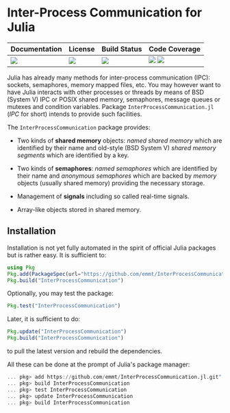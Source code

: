 # Inter-Process Communication for Julia

| **Documentation**               | **License**                     | **Build Status**              | **Code Coverage**                                                   |
|:--------------------------------|:--------------------------------|:------------------------------|:--------------------------------------------------------------------|
| [![][doc-dev-img]][doc-dev-url] | [![][license-img]][license-url] | [![][travis-img]][travis-url] | [![][coveralls-img]][coveralls-url] [![][codecov-img]][codecov-url] |

Julia has already many methods for inter-process communication (IPC): sockets,
semaphores, memory mapped files, etc.  You may however want to have Julia
interacts with other processes or threads by means of BSD (System V) IPC or
POSIX shared memory, semaphores, message queues or mutexes and condition
variables.  Package `InterProcessCommunication.jl` (*IPC* for short) intends to
provide such facilities.

The `InterProcessCommunication` package provides:

* Two kinds of **shared memory** objects: *named shared memory* which are
  identified by their name and old-style (BSD System V) *shared memory
  segments* which are identified by a key.

* Two kinds of **semaphores**: *named semaphores* which are identified by their
  name and *anonymous semaphores* which are backed by *memory* objects (usually
  shared memory) providing the necessary storage.

* Management of **signals** including so called real-time signals.

* Array-like objects stored in shared memory.


## Installation

Installation is not yet fully automated in the spirit of official Julia
packages but is rather easy.  It is sufficient to:

```julia
using Pkg
Pkg.add(PackageSpec(url="https://github.com/emmt/InterProcessCommunication.jl.git"))
Pkg.build("InterProcessCommunication")
```

Optionally, you may test the package:

```julia
Pkg.test("InterProcessCommunication")
```

Later, it is sufficient to do:

```julia
Pkg.update("InterProcessCommunication")
Pkg.build("InterProcessCommunication")
```

to pull the latest version and rebuild the dependencies.

All these can be done at the prompt of Julia's package manager:


```julia
... pkg> add https://github.com/emmt/InterProcessCommunication.jl.git"
... pkg> build InterProcessCommunication
... pkg> test InterProcessCommunication
... pkg> update InterProcessCommunication
... pkg> build InterProcessCommunication
```

[doc-stable-img]: https://img.shields.io/badge/docs-stable-blue.svg
[doc-stable-url]: https://emmt.github.io/InterProcessCommunication.jl/stable

[doc-dev-img]: https://img.shields.io/badge/docs-dev-blue.svg
[doc-dev-url]: https://emmt.github.io/InterProcessCommunication.jl/dev

[license-url]: ./LICENSE.md
[license-img]: http://img.shields.io/badge/license-MIT-brightgreen.svg?style=flat

[travis-img]: https://travis-ci.org/emmt/InterProcessCommunication.jl.svg?branch=master
[travis-url]: https://travis-ci.org/emmt/InterProcessCommunication.jl

[appveyor-img]: https://ci.appveyor.com/api/projects/status/github/emmt/InterProcessCommunication.jl?branch=master
[appveyor-url]: https://ci.appveyor.com/project/emmt/InterProcessCommunication-jl/branch/master

[coveralls-img]: https://coveralls.io/repos/emmt/InterProcessCommunication.jl/badge.svg?branch=master&service=github
[coveralls-url]: https://coveralls.io/github/emmt/InterProcessCommunication.jl?branch=master

[codecov-img]: http://codecov.io/github/emmt/InterProcessCommunication.jl/coverage.svg?branch=master
[codecov-url]: http://codecov.io/github/emmt/InterProcessCommunication.jl?branch=master
